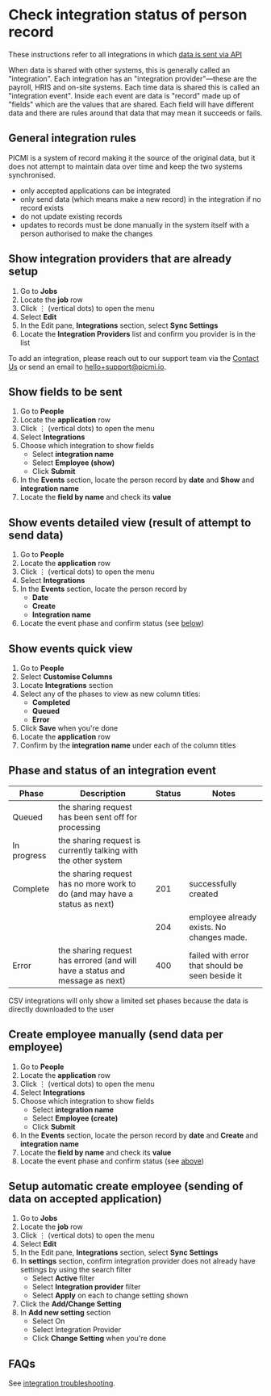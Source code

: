 # Check integration status of person record

These instructions refer to all integrations in which [data is sent via API](integrations.md#available-integrations)

When data is shared with other systems, this is generally called an "integration". Each integration has an "integration
provider"—these are the payroll, HRIS and on-site systems. Each time data is shared this is called an "integration
event". Inside each event are data is "record" made up of "fields" which are the values that are shared. Each field will
have different data and there are rules around that data that may mean it succeeds or fails.


<box>

## General integration rules

PICMI is a system of record making it the source of the original data, but it does not attempt to maintain data over
time and keep the two systems synchronised.

* only accepted applications can be integrated
* only send data (which means make a new record) in the integration if no record exists
* do not update existing records
* updates to records must be done manually in the system itself with a person authorised to make the changes

</box>

<instructions>

## Show integration providers that are already setup

1. Go to **Jobs**
2. Locate the **job** row <span class="mdi mdi-checkbox-marked-outline"></span>
3. Click &vellip; (vertical dots) to open the menu
4. Select **Edit**
5. In the Edit pane, **Integrations** section, select **Sync Settings**
6. Locate the **Integration Providers** list and confirm you provider is in the list

To add an integration, please reach out to our support team via
the <a href="https://www.picmi.io/contact-us" target="_blank">Contact Us</a> or send an email
to <a href="mailto:hello+support@picmi.com" target="_blank">hello+support@picmi.io</a>.

</instructions>

<instructions>

## Show fields to be sent

1. Go to **People**
2. Locate the **application** row <span class="mdi mdi-checkbox-marked-outline"></span>
3. Click &vellip; (vertical dots) to open the menu
4. Select **Integrations**
5. Choose which integration to show fields
    * Select **integration name**
    * Select **Employee (show)**
    * Click **Submit**
6. In the **Events** section, locate the person record by **date** and **Show** and **integration name**
7. Locate the **field by name** and check its **value**

</instructions>


<instructions>

## Show events detailed view (result of attempt to send data)

1. Go to **People**
2. Locate the **application** row <span class="mdi mdi-checkbox-marked-outline"></span>
3. Click &vellip; (vertical dots) to open the menu
4. Select **Integrations**
5. In the **Events** section, locate the person record by
    * **Date**
    * **Create**
    * **Integration name**
6. Locate the event phase and confirm status (see [below](#phase-and-status-of-an-integration-event))

</instructions>

<instructions>

## Show events quick view

1. Go to **People**
2. Select <span class="mdi mdi-cog-outline"></span> **Customise Columns**
3. Locate **Integrations** section
4. Select any of the phases to view as new column titles:
    * **Completed**
    * **Queued**
    * **Error**
5. Click **Save** when you're done
6. Locate the **application** row <span class="mdi mdi-checkbox-marked-outline"></span>
7. Confirm by the **integration name** under each of the column titles

</instructions>

## Phase and status of an integration event

| Phase       | Description                                                                  | Status | Notes                                           |
|-------------|------------------------------------------------------------------------------|--------|-------------------------------------------------|
| Queued      | the sharing request has been sent off for processing                         |        |                                                 |
| In progress | the sharing request is currently talking with the other system               |        |                                                 |
| Complete    | the sharing request has no more work to do (and may have a status as next)   | 201    | successfully created                            |
|             |                                                                              | 204    | employee already exists. No changes made.       |
| Error       | the sharing request has errored (and will have a status and message as next) | 400    | failed with error that should be seen beside it |

<prompt>

CSV integrations will only show a limited set phases because the data is directly downloaded to the user

</prompt>

<instructions>

## Create employee manually (send data per employee)

1. Go to **People**
2. Locate the **application** row <span class="mdi mdi-checkbox-marked-outline"></span>
3. Click &vellip; (vertical dots) to open the menu
4. Select **Integrations**
5. Choose which integration to show fields
    * Select **integration name**
    * Select **Employee (create)**
    * Click **Submit**
6. In the **Events** section, locate the person record by **date** and **Create** and **integration name**
7. Locate the **field by name** and check its **value**
8. Locate the event phase and confirm status (see [above](#phase-and-status-of-an-integration-event))

</instructions>

<instructions>

## Setup automatic create employee (sending of data on accepted application)

1. Go to **Jobs**
2. Locate the **job** row <span class="mdi mdi-checkbox-marked-outline"></span>
3. Click &vellip; (vertical dots) to open the menu
4. Select **Edit**
5. In the Edit pane, **Integrations** section, select **Sync Settings**
6. In **settings** section, confirm integration provider does not already have settings by using the search filter
    * Select **Active** filter
    * Select **Integration provider** filter
    * Select **Apply** on each to change setting shown
7. Click the **Add/Change Setting**
8. In **Add new setting** section
    * Select On
    * Select Integration Provider
    * Click **Change Setting** when you're done

</instructions>

## FAQs

See [integration troubleshooting](../faqs#integrations).

